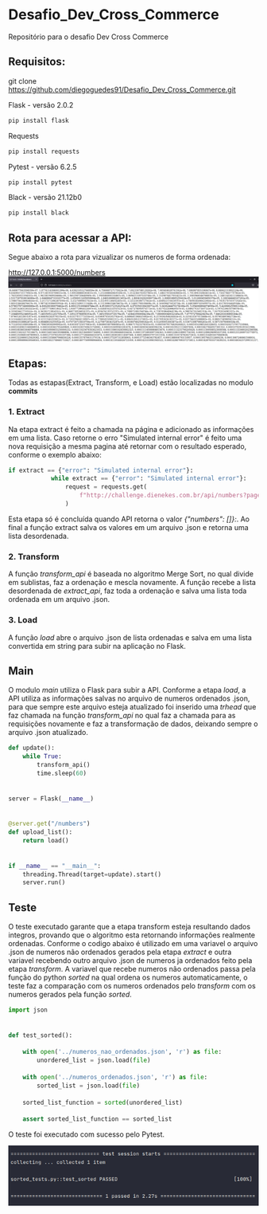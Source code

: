 # Desafio_Dev_Cross_Commerce
Repositório para o desafio Dev Cross Commerce


## Requisitos: 

git clone https://github.com/diegoguedes91/Desafio_Dev_Cross_Commerce.git

Flask  - versão 2.0.2
```python
pip install flask
```
Requests
```python
pip install requests 
```
Pytest - versão 6.2.5
```python
pip install pytest
```
Black - versão 21.12b0
```python
pip install black 
```

## Rota para acessar a API:

Segue abaixo a rota para vizualizar os numeros de forma ordenada: 

http://127.0.0.1:5000/numbers 
![API](https://github.com/diegoguedes91/Desafio_Dev_Cross_Commerce/blob/main/output_sorted_list.png)

## Etapas: 

Todas as estapas(Extract, Transform, e Load) estão localizadas no modulo __commits__ 

### 1. Extract

Na etapa extract é feito a chamada na página e adicionado as informações em uma lista. Caso retorne o erro "Simulated internal error" é feito uma nova requisição a mesma pagina até retornar com o resultado esperado, conforme o exemplo abaixo: 
```python 
if extract == {"error": "Simulated internal error"}:
            while extract == {"error": "Simulated internal error"}:
                request = requests.get(
                    f"http://challenge.dienekes.com.br/api/numbers?page={counter}"
                )
```
Esta etapa só é concluída quando API retorna o valor _{"numbers": []}:_. Ao final a função extract salva os valores em um arquivo .json e retorna uma lista desordenada. 

### 2. Transform

A função _transform_api_ é baseada no algoritmo Merge Sort, no qual divide em sublistas, faz a ordenação e mescla novamente. A função recebe a lista desordenada de _extract_api_, faz toda a ordenação e salva uma lista toda ordenada em um arquivo .json.

### 3. Load 

A função _load_ abre o arquivo .json de lista ordenadas  e salva em uma lista convertida em string para subir na aplicação no Flask. 

## Main 

O modulo _main_ utiliza o Flask para subir a API. Conforme a etapa _load_, a API utiliza as informações salvas no arquivo de numeros ordenados .json, para que sempre este arquivo esteja atualizado foi inserido uma _trhead_ que faz chamada na função _transform_api_ no qual faz a chamada para as requisições novamente e faz a transformação de dados, deixando sempre o arquivo .json atualizado.

```python
def update():
    while True:
        transform_api()
        time.sleep(60)


server = Flask(__name__)


@server.get("/numbers")
def upload_list():
    return load()


if __name__ == "__main__":
    threading.Thread(target=update).start()
    server.run()
```

## Teste

O teste executado garante que a etapa transform esteja resultando dados integros, provando que o algoritmo esta retornando informações realmente ordenadas. 
Conforme o codigo abaixo é utilizado em uma variavel o arquivo .json de numeros não ordenados gerados pela etapa *extract* e outra variavel recebendo outro arquivo .json de numeros ja ordenados feito pela etapa *transform*. 
A variavel que recebe numeros não ordenados passa pela função do python _sorted_ na qual ordena os numeros automaticamente, o teste faz a comparação com os numeros ordenados pelo *transform* com os numeros gerados pela função *sorted*.

```python
import json


def test_sorted():

    with open('../numeros_nao_ordenados.json', 'r') as file:
        unordered_list = json.load(file)

    with open('../numeros_ordenados.json', 'r') as file:
        sorted_list = json.load(file)

    sorted_list_function = sorted(unordered_list)

    assert sorted_list_function == sorted_list
```
O teste foi executado com sucesso pelo Pytest. 

![pytest](https://github.com/diegoguedes91/Desafio_Dev_Cross_Commerce/blob/main/tests/sorted_test.png)

